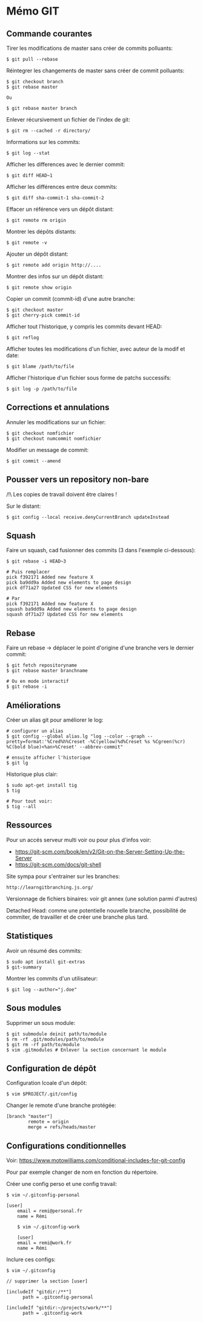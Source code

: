 # Mémo GIT


## Commande courantes

Tirer les modifications de master sans créer de commits polluants:

	$ git pull --rebase

Réintegrer les changements de master sans créer de commit polluants:

	$ git checkout branch
	$ git rebase master
	
	Ou

	$ git rebase master branch

Enlever récursivement un fichier de l'index de git:

    $ git rm --cached -r directory/

Informations sur les commits:

    $ git log --stat

Afficher les differences avec le dernier commit:

    $ git diff HEAD~1

Afficher les différences entre deux commits:

    $ git diff sha-commit-1 sha-commit-2

Effacer un référence vers un dépôt distant:
    
    $ git remote rm origin

Montrer les dépôts distants:

    $ git remote -v

Ajouter un dépôt distant:
    
    $ git remote add origin http://....

Montrer des infos sur un dépôt distant:
    
    $ git remote show origin

Copier un commit (commit-id) d'une autre branche:

    $ git checkout master
    $ git cherry-pick commit-id

Afficher tout l'historique, y compris les commits devant HEAD:

    $ git reflog

Afficher toutes les modifications d'un fichier, avec auteur de la modif et date:

    $ git blame /path/to/file

Afficher l'historique d'un fichier sous forme de patchs successifs:
    
    $ git log -p /path/to/file


## Corrections et annulations

Annuler les modifications sur un fichier:

    $ git checkout nomfichier
    $ git checkout numcommit nomfichier

Modifier un message de commit:

    $ git commit --amend


## Pousser vers un repository non-bare

/!\ Les copies de travail doivent être claires !

Sur le distant:

	$ git config --local receive.denyCurrentBranch updateInstead


## Squash

Faire un squash, cad fusionner des commits (3 dans l'exemple ci-dessous):

	$ git rebase -i HEAD~3

	# Puis remplacer
	pick f392171 Added new feature X
	pick ba9dd9a Added new elements to page design
	pick df71a27 Updated CSS for new elements

	# Par
	pick f392171 Added new feature X
	squash ba9dd9a Added new elements to page design
	squash df71a27 Updated CSS for new elements


## Rebase

Faire un rebase -> déplacer le point d'origine d'une branche vers le dernier commit:
    
    $ git fetch repositoryname
    $ git rebase master branchname
    
    # Ou en mode interactif
    $ git rebase -i


## Améliorations

Créer un alias git pour améliorer le log:
    
    # configurer un alias
    $ git config --global alias.lg "log --color --graph --pretty=format:'%Cred%h%Creset -%C(yellow)%d%Creset %s %Cgreen(%cr) %C(bold blue)<%an>%Creset' --abbrev-commit"

    # ensuite afficher l'historique
    $ git lg

Historique plus clair:

    $ sudo apt-get install tig
    $ tig 
    
    # Pour tout voir:
    $ tig --all


## Ressources

Pour un accés serveur multi voir ou pour plus d'infos voir:
 - https://git-scm.com/book/en/v2/Git-on-the-Server-Setting-Up-the-Server
 - https://git-scm.com/docs/git-shell

Site sympa pour s'entrainer sur les branches:

    http://learngitbranching.js.org/

Versionnage de fichiers binaires: voir git annex (une solution parmi d'autres)

Detached Head: comme une potentielle nouvelle branche, possibilité de commiter, de travailler et de créer une branche plus tard.


## Statistiques

Avoir un résumé des commits:

	$ sudo apt install git-extras
	$ git-summary

Montrer les commits d'un utilisateur:

	$ git log --author="j.doe" 


## Sous modules

Supprimer un sous module:

	$ git submodule deinit path/to/module
	$ rm -rf .git/modules/path/to/module
	$ git rm -rf path/to/module
	$ vim .gitmodules # Enlever la section concernant le module


## Configuration de dépôt

Configuration lcoale d'un dépôt:

	$ vim $PROJECT/.git/config

Changer le remote d'une branche protégée:

	[branch "master"]
	        remote = origin
        	merge = refs/heads/master


## Configurations conditionnelles

Voir: https://www.motowilliams.com/conditional-includes-for-git-config

Pour par exemple changer de nom en fonction du répertoire.

Créer une config perso et une config travail:

	$ vim ~/.gitconfig-personal 

	[user]
        email = remi@personal.fr
        name = Rémi

        $ vim ~/.gitconfig-work

        [user]
        email = remi@work.fr
        name = Rémi 

Inclure ces configs:

	$ vim ~/.gitconfig

	// supprimer la section [user]
	
	[includeIf "gitdir:/**"]
          path = .gitconfig-personal

	[includeIf "gitdir:~/projects/work/**"]
          path = .gitconfig-work

